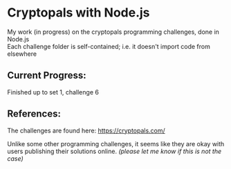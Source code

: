 # Cryptopals with Node.js
My work (in progress) on the cryptopals programming challenges, done in Node.js  
Each challenge folder is self-contained; i.e. it doesn't import code from elsewhere

## Current Progress:
Finished up to set 1, challenge 6

## References:
The challenges are found here: https://cryptopals.com/

Unlike some other programming challenges, it seems like they are okay with users publishing their solutions online.
*(please let me know if this is not the case)*
